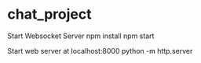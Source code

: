 # chat_project

Start Websocket Server
npm install
npm start

Start web server at localhost:8000
python -m http.server
